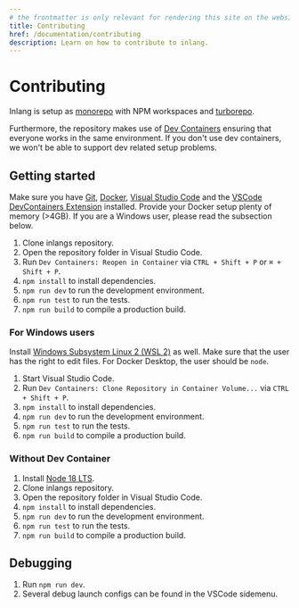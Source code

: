 ```yaml
---
# the frontmatter is only relevant for rendering this site on the website
title: Contributing
href: /documentation/contributing
description: Learn on how to contribute to inlang.
---
```


# Contributing

Inlang is setup as [monorepo](https://monorepo.tools/) with NPM workspaces and [turborepo](https://turbo.build/).

Furthermore, the repository makes use of [Dev Containers](https://containers.dev/) ensuring that everyone works in the same environment. If you don't use dev containers, we won't be able to support dev related setup problems.

## Getting started

Make sure you have [Git](https://git-scm.com/), [Docker](https://www.docker.com/), [Visual Studio Code](https://code.visualstudio.com/) and the [VSCode DevContainers Extension](https://marketplace.visualstudio.com/items?itemName=ms-vscode-remote.remote-containers) installed. Provide your Docker setup plenty of memory (>4GB). If you are a Windows user, please read the subsection below.

1. Clone inlangs repository.
2. Open the repository folder in Visual Studio Code.
3. Run `Dev Containers: Reopen in Container` via `CTRL + Shift + P` or `⌘ + Shift + P`.
4. `npm install` to install dependencies.
5. `npm run dev` to run the development environment.
6. `npm run test` to run the tests.
7. `npm run build` to compile a production build.

### For Windows users

Install [Windows Subsystem Linux 2 (WSL 2)](https://learn.microsoft.com/en-us/windows/wsl/install) as well. Make sure that the user has the right to edit files. For Docker Desktop, the user should be `node`.

1. Start Visual Studio Code.
2. Run `Dev Containers: Clone Repository in Container Volume...` via `CTRL + Shift + P`.
3. `npm install` to install dependencies.
4. `npm run dev` to run the development environment.
5. `npm run test` to run the tests.
6. `npm run build` to compile a production build.

### Without Dev Container

1. Install [Node 18 LTS](https://nodejs.org/).
2. Clone inlangs repository.
3. Open the repository folder in Visual Studio Code.
4. `npm install` to install dependencies.
5. `npm run dev` to run the development environment.
6. `npm run test` to run the tests.
7. `npm run build` to compile a production build.

## Debugging

1. Run `npm run dev`.
2. Several debug launch configs can be found in the VSCode sidemenu.
